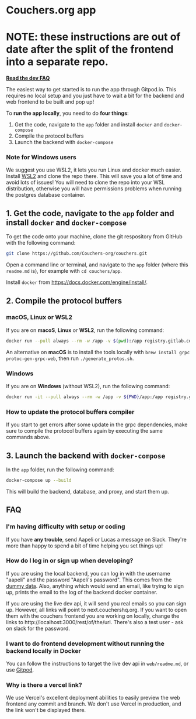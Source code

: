 # Couchers.org app

# NOTE: these instructions are out of date after the split of the frontend into a separate repo.

**[Read the dev FAQ](#faq)**

The easiest way to get started is to run the app through Gitpod.io. This requires no local setup and you just have to wait a bit for the backend and web frontend to be built and pop up!

To **run the app locally**, you need to do **four things**:

1. Get the code, navigate to the `app` folder and install `docker` and `docker-compose`
2. Compile the protocol buffers
3. Launch the backend with `docker-compose`

### Note for Windows users

We suggest you use WSL2, it lets you run Linux and docker much easier. Install [WSL2](https://docs.microsoft.com/en-us/windows/wsl/install-win10) and clone the repo there. This will save you a lot of time and avoid lots of issues! You will need to clone the repo into your WSL distribution, otherwise you will have permissions problems when running the postgres database container.

## 1. Get the code, navigate to the `app` folder and install `docker` and `docker-compose`

To get the code onto your machine, clone the git respository from GitHub with the following command:

```sh
git clone https://github.com/Couchers-org/couchers.git
```

Open a command line or terminal, and navigate to the `app` folder (where this `readme.md` is), for example with `cd couchers/app`.

Install `docker` from <https://docs.docker.com/engine/install/>.


## 2. Compile the protocol buffers

### macOS, Linux or WSL2

If you are on **macoS**, **Linux** or **WSL2**, run the following command:

```sh
docker run --pull always --rm -w /app -v $(pwd):/app registry.gitlab.com/couchers/grpc ./generate_protos.sh
```

An alternative on **macOS** is to install the tools locally with `brew install grpc protoc-gen-grpc-web`, then run `./generate_protos.sh`.

### Windows

If you are on **Windows** (without WSL2), run the following command:

```sh
docker run -it --pull always --rm -w /app -v ${PWD}/app:/app registry.gitlab.com/couchers/grpc sh -c "apt-get update && apt-get install dos2unix && cat generate_protos.sh | dos2unix | sh"
```

### How to update the protocol buffers compiler

If you start to get errors after some update in the grpc dependencies, make sure to compile the protocol buffers again by executing the same commands above.

## 3. Launch the backend with `docker-compose`

In the `app` folder, run the following command:

```sh
docker-compose up --build
```

This will build the backend, database, and proxy, and start them up.

## FAQ

### I'm having difficulty with setup or coding

If you have **any trouble**, send Aapeli or Lucas a message on Slack. They're more than happy to spend a bit of time helping you set things up!

### How do I log in or sign up when developing?

If you are using the local backend, you can log in with the username "aapeli" and the password "Aapeli's password". This comes from the [dummy data](https://github.com/Couchers-org/couchers/blob/develop/app/backend/src/data/dummy_users.json). Also, anything which would send an email, like trying to sign up, prints the email to the log of the backend docker container.

If you are using the live dev api, it will send you real emails so you can sign up. However, all links will point to next.couchershq.org. If you want to open them with the couchers frontend you are working on locally, change the links to http://localhost:3000/rest/of/the/url. There's also a test user - ask on slack for the password.

### I want to do frontend development without running the backend locally in Docker

You can follow the instructions to target the live dev api in `web/readme.md`, or use [Gitpod](https://gitpod.io/#https://github.com/Couchers-org/couchers).

### Why is there a vercel link?

We use Vercel's excellent deployment abilities to easily preview the web frontend any commit and branch. We don't use Vercel in production, and the link won't be displayed there.
